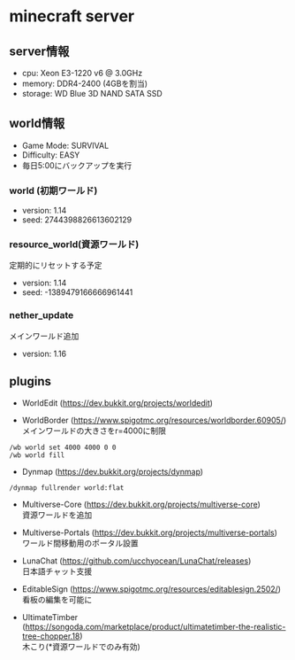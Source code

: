 # minecraft server
## server情報
- cpu: Xeon E3-1220 v6 @ 3.0GHz
- memory: DDR4-2400 (4GBを割当)
- storage: WD Blue 3D NAND SATA SSD

## world情報
- Game Mode: SURVIVAL  
- Difficulty: EASY  
- 毎日5:00にバックアップを実行

### world (初期ワールド)
- version: 1.14
- seed: 2744398826613602129

### resource_world(資源ワールド)
定期的にリセットする予定
- version: 1.14
- seed: -1389479166666961441

### nether_update
メインワールド追加
- version: 1.16

## plugins
- WorldEdit (https://dev.bukkit.org/projects/worldedit)  

- WorldBorder (https://www.spigotmc.org/resources/worldborder.60905/)  
メインワールドの大きさをr=4000に制限
```
/wb world set 4000 4000 0 0
/wb world fill
```

- Dynmap (https://dev.bukkit.org/projects/dynmap)
```
/dynmap fullrender world:flat
```

- Multiverse-Core (https://dev.bukkit.org/projects/multiverse-core)  
資源ワールドを追加

- Multiverse-Portals (https://dev.bukkit.org/projects/multiverse-portals)  
ワールド間移動用のポータル設置

- LunaChat (https://github.com/ucchyocean/LunaChat/releases)  
日本語チャット支援

- EditableSign (https://www.spigotmc.org/resources/editablesign.2502/)  
看板の編集を可能に

- UltimateTimber (https://songoda.com/marketplace/product/ultimatetimber-the-realistic-tree-chopper.18)  
木こり(*資源ワールドでのみ有効)
